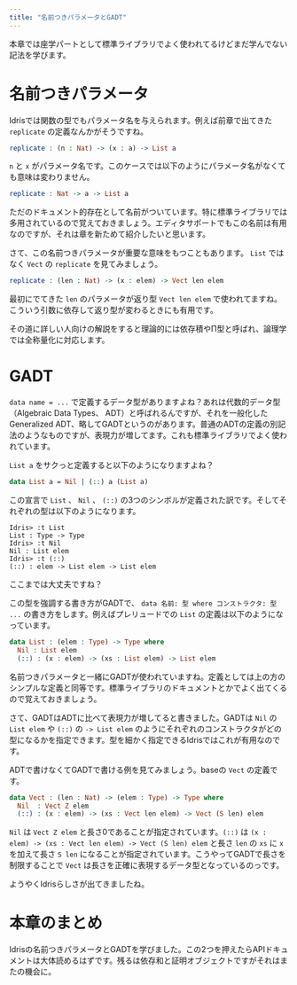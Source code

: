 ```yaml
---
title: "名前つきパラメータとGADT"
---
```


本章では座学パートとして標準ライブラリでよく使われてるけどまだ学んでない記法を学びます。

<!--more-->

# 名前つきパラメータ

Idrisでは関数の型でもパラメータ名を与えられます。例えば前章で出てきた `replicate` の定義なんかがそうですね。

```idris
replicate : (n : Nat) -> (x : a) -> List a
```

`n` と `x` がパラメータ名です。このケースでは以下のようにパラメータ名がなくても意味は変わりません。

```idris
replicate : Nat -> a -> List a
```

ただのドキュメント的存在として名前がついています。特に標準ライブラリでは多用されているので覚えておきましょう。エディタサポートでもこの名前は有用なのですが、それは章を新ためて紹介したいと思います。

さて、この名前つきパラメータが重要な意味をもつこともあります。 `List` ではなく `Vect` の `replicate` を見てみましょう。

```idris
replicate : (len : Nat) -> (x : elem) -> Vect len elem
```

最初にでてきた `len` のパラメータが返り型 `Vect len elem` で使われてますね。こういう引数に依存して返り型が変わるときにも有用です。

その道に詳しい人向けの解説をすると理論的には依存積やΠ型と呼ばれ、論理学では全称量化に対応します。

# GADT

`data name = ...` で定義するデータ型がありますよね？あれは代数的データ型（Algebraic Data Types、 ADT）と呼ばれるんですが、それを一般化した Generalized ADT、略してGADTというのがあります。普通のADTの定義の別記法のようなものですが、表現力が増してます。これも標準ライブラリでよく使われています。

`List a` をサクっと定義すると以下のようになりますよね？

```idris
data List a = Nil | (::) a (List a)
```

この宣言で `List` 、 `Nil` 、 `(::)` の3つのシンボルが定義された訳です。そしてそれぞれの型は以下のようになります。

```text
Idris> :t List
List : Type -> Type
Idris> :t Nil
Nil : List elem
Idris> :t (::)
(::) : elem -> List elem -> List elem
```

ここまでは大丈夫ですね？

この型を強調する書き方がGADTで、 `data 名前: 型 where コンストラクタ: 型 ...` の書き方をします。例えばプレリュードでの `List` の定義は以下のようになっています。

```idris
data List : (elem : Type) -> Type where
  Nil : List elem
  (::) : (x : elem) -> (xs : List elem) -> List elem
```

名前つきパラメータと一緒にGADTが使われていますね。定義としては上の方のシンプルな定義と同等です。標準ライブラリのドキュメントとかでよく出てくるので覚えておきましょう。

さて、GADTはADTに比べて表現力が増してると書きました。GADTは `Nil` の `List elem` や `(::)` の `-> List elem` のようにそれぞれのコンストラクタがどの型になるかを指定できます。型を細かく指定できるIdrisではこれが有用なのです。

ADTで書けなくてGADTで書ける例を見てみましょう。baseの `Vect` の定義です。

```idris
data Vect : (len : Nat) -> (elem : Type) -> Type where
  Nil  : Vect Z elem
  (::) : (x : elem) -> (xs : Vect len elem) -> Vect (S len) elem
```

`Nil` は `Vect Z elem` と長さ0であることが指定されています。`(::)` は `(x : elem) -> (xs : Vect len elem) -> Vect (S len) elem` と長さ `len` の `xs` に `x` を加えて長さ `S len` になることが指定されています。こうやってGADTで長さを制限することで `Vect` は長さを正確に表現するデータ型となっているのっです。

ようやくIdrisらしさが出てきましたね。

# 本章のまとめ

Idrisの名前つきパラメータとGADTを学びました。この2つを押えたらAPIドキュメントは大体読めるはずです。残るは依存和と証明オブジェクトですがそれはまたの機会に。
